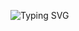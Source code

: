 ![Typing SVG](https://readme-typing-svg.demolab.com?font=JetBrains+Mono&size=24&duration=2800&pause=1600&color=4FC1E9&background=00000000&center=true&vCenter=true&multiline=true&width=720&lines=The+sea+doesn’t+get+wet+in+the+rain.;Silicon+doesn't+care.+It+just+executes.;Optimized.+Deterministic.+Cold.)
